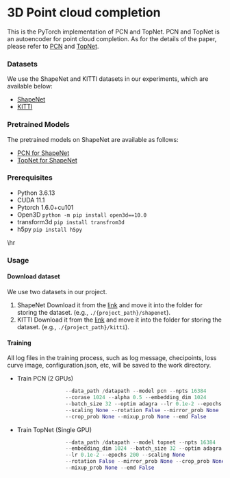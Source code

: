 # 3D Point cloud completion
This is the PyTorch implementation of PCN and TopNet. PCN and TopNet is an autoencoder for point cloud completion. As for the details of the paper, please refer to [PCN](https://arxiv.org/abs/1808.00671) and [TopNet](https://ieeexplore.ieee.org/document/8953650).


### Datasets
We use the ShapeNet and KITTI datasets in our experiments, which are available below:
* [ShapeNet](https://drive.google.com/file/d/1knz2xWiiwqR_pKa8gV8rnpf4nZkX_cnG/view?usp=sharing)
* [KITTI](https://drive.google.com/file/d/130PXvRInzfNMGh7ss2ZXF3kfwh7oqHOQ/view?usp=sharing)


### Pretrained Models
The pretrained models on ShapeNet are available as follows:
* [PCN for ShapeNet](https://drive.google.com/drive/folders/1-RjCiX1OJ0yc8p4LC26xm7EO0TIVLeO-?usp=sharing)
* [TopNet for ShapeNet](https://drive.google.com/drive/folders/1CM-NSYOAmLnTt9sjkVg057GKvxSozkeL?usp=sharing)


### Prerequisites
* Python 3.6.13
* CUDA 11.1
* Pytorch 1.6.0+cu101
* Open3D ```python -m pip install open3d==10.0```
* transform3d ```pip install transfrom3d```
* h5py ```pip install h5py```

\hr

### Usage
#### Download dataset
We use two datasets in our project.
  1. ShapeNet
    Download it from the [link](https://drive.google.com/file/d/1knz2xWiiwqR_pKa8gV8rnpf4nZkX_cnG/view?usp=sharing) and move it into the folder for storing the dataset. (e.g., ```./{project_path}/shapenet```).
  2. KITTI
    Download it from the [link](https://drive.google.com/file/d/130PXvRInzfNMGh7ss2ZXF3kfwh7oqHOQ/view?usp=sharing) and move it into the folder for storing the dataset. (e.g., ```./{project_path}/kitti```).

#### Training
All log files in the training process, such as log message, checipoints, loss curve image, configuration.json, etc, will be saved to the work directory.
* Train PCN (2 GPUs)
``` python main.py --gpu_id 0,1 --save_path /path/to/logfiles/ 
                   --data_path /datapath --model pcn --npts 16384 
                   --corase 1024 --alpha 0.5 --embedding_dim 1024 
                   --batch_size 32 --optim adagra --lr 0.1e-2 --epochs 200 
                   --scaling None --rotation False --mirror_prob None 
                   --crop_prob None --mixup_prob None --emd False 
```
                   
* Train TopNet (Single GPU)
``` python main.py --gpu_id 0 --save_path /path/to/logfiles/ 
                   --data_path /datapath --model topnet --npts 16384 
                   --embedding_dim 1024 --batch_size 32 --optim adagra 
                   --lr 0.1e-2 --epochs 200 --scaling None 
                   --rotation False --mirror_prob None --crop_prob None 
                   --mixup_prob None --emd False
 ```
